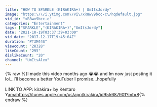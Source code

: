 ```yaml
---
title: "HOW TO SPARKLE (KIRAKIRA+) | UmItsJordy"
image: "https:\/\/i.ytimg.com\/vi\/xR8wv9bcc-c\/hqdefault.jpg"
vid_id: "xR8wv9bcc-c"
categories: "Entertainment"
tags: ["SPARKLE","(KIRAKIRA+)","UmItsJordy"]
date: "2021-10-19T03:37:39+03:00"
vid_date: "2017-12-17T19:45:04Z"
duration: "PT3M44S"
viewcount: "28328"
likeCount: "295"
dislikeCount: "20"
channel: "UmItsAlex"
---
```

{% raw %}I made this video months ago 😭😭 and Im now just posting it lol...I’ll become a better YouTuber I promise...hopefully <br /><br />LINK TO APP: kirakira+ by Kentaro Y<a rel="nofollow" target="blank" href="amahttps://itunes.apple.com/us/app/kirakira/id955687901?mt=8">amahttps://itunes.apple.com/us/app/kirakira/id955687901?mt=8</a>{% endraw %}
